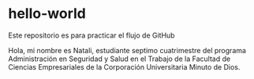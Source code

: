 # hello-world
Este repositorio es para practicar el flujo de GitHub

Hola, mi nombre es Natali, estudiante septimo cuatrimestre del programa Administración en Seguridad y Salud en el Trabajo de la Facultad de Ciencias Empresariales de la Corporación Universitaria Minuto de Dios.
